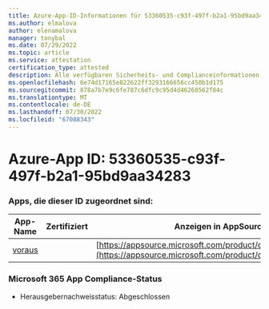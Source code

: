 ```yaml
---
title: Azure-App-ID-Informationen für 53360535-c93f-497f-b2a1-95bd9aa34283
ms.author: elmalova
author: elenamalova
manager: tonybal
ms.date: 07/29/2022
ms.topic: article
ms.service: attestation
certification_type: attested
description: Alle verfügbaren Sicherheits- und Complianceinformationen für 53360535-c93f-497f-b2a1-95bd9aa34283.
ms.openlocfilehash: 6e74d17165e822622ff3293166656cc450b1d175
ms.sourcegitcommit: 878a7b7e9c6fe787c6dfc9c95d4d46268562f84c
ms.translationtype: MT
ms.contentlocale: de-DE
ms.lasthandoff: 07/30/2022
ms.locfileid: "67088343"
---
```

# <a name="azure-app-id-53360535-c93f-497f-b2a1-95bd9aa34283"></a>Azure-App ID: 53360535-c93f-497f-b2a1-95bd9aa34283


### <a name="apps-associated-with-this-id"></a>Apps, die dieser ID zugeordnet sind:
| **App-Name** | **Zertifiziert** | **Anzeigen in AppSource** |
|--------------|---------------|-----------------------|
| [voraus](../forward/WA200004202.md) |  | [https://appsource.microsoft.com/product/office/WA200004202](https://appsource.microsoft.com/product/office/WA200004202) |

### <a name="microsoft-365-app-compliance-status"></a>Microsoft 365 App Compliance-Status
- Herausgebernachweisstatus: Abgeschlossen
